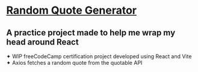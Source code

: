  # [Random Quote Generator](https://danielledonnelly.github.io/quote-generator/)
 ## A practice project made to help me wrap my head around React
  ✦ WIP freeCodeCamp certification project developed using React and Vite
  <br>✦ Axios fetches a random quote from the quotable API
